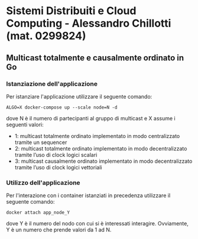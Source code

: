 # Sistemi Distribuiti e Cloud Computing - Alessandro Chillotti (mat. 0299824)
## Multicast totalmente e causalmente ordinato in Go
### Istanziazione dell'applicazione
Per istanziare l'applicazione utilizzare il seguente comando:
```[bash]
ALGO=X docker-compose up --scale node=N -d
```
dove N è il numero di partecipanti al gruppo di multicast e X assume i seguenti valori:
- 1: multicast totalmente ordinato implementato in modo centralizzato tramite un sequencer
- 2: multicast totalmente ordinato implementato in modo decentralizzato tramite l’uso di clock logici
scalari
- 3: multicast causalmente ordinato implementato in modo decentralizzato tramite l’uso di clock
logici vettoriali
### Utilizzo dell'applicazione
Per l'interazione con i container istanziati in precedenza utilizzare il seguente comando:
```[bash]
docker attach app_node_Y
```
dove Y è il numero del nodo con cui si è interessati interagire. Ovviamente, Y è un numero che prende valori da 1 ad N.